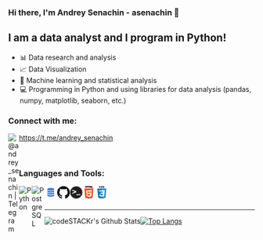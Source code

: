 ### Hi there, I'm Andrey Senachin - asenachin 👋

## I am a data analyst and I program in Python!
- 📊 Data research and analysis
- 📈 Data Visualization
- 🧮 Machine learning and statistical analysis
- 💻 Programming in Python and using libraries for data analysis (pandas, numpy, matplotlib, seaborn, etc.)

### Connect with me:
<img align="left" alt="@andrey_senachin | Telegram" width="22px" src="https://camo.githubusercontent.com/d189e768f90e759322c974001d1f0bd8a8e3c55ef56db2027f0bc70f4c71e131/68747470733a2f2f74656c656772612e70682f66696c652f3664616237303366306536383062306564363133662e706e67" /> https://t.me/andrey_senachin

<br />

### Languages and Tools:
<img align="left" alt="Python" width="26px" src="https://avatars.mds.yandex.net/get-entity_search/58808/261054429/S122x122Fit_2x" />
<img align="left" alt="PostgreSQL" width="26px" src="https://www.postgresql.org/media/img/about/press/elephant.png" />
<img align="left" alt="SQL" width="26px" src="https://raw.githubusercontent.com/github/explore/80688e429a7d4ef2fca1e82350fe8e3517d3494d/topics/sql/sql.png" />
<img align="left" alt="GitHub" width="26px" src="https://raw.githubusercontent.com/github/explore/78df643247d429f6cc873026c0622819ad797942/topics/github/github.png" />
<img align="left" alt="Terminal" width="26px" src="https://raw.githubusercontent.com/github/explore/80688e429a7d4ef2fca1e82350fe8e3517d3494d/topics/terminal/terminal.png" />
<img align="left" alt="HTML5" width="26px" src="https://raw.githubusercontent.com/github/explore/80688e429a7d4ef2fca1e82350fe8e3517d3494d/topics/html/html.png" />
<img align="left" alt="CSS3" width="26px" src="https://raw.githubusercontent.com/github/explore/80688e429a7d4ef2fca1e82350fe8e3517d3494d/topics/css/css.png" />

<br />
<br />

---

<img align="left" alt="codeSTACKr's Github Stats" src="https://github-readme-stats.vercel.app/api?username=asenachin&show_icons=true&hide_border=true" />

[![Top Langs](https://github-readme-stats.vercel.app/api/top-langs/?username=asenachin&hide=jupyter,css,scss,html,c,makefile,dockerfile,shell,cmake)](https://github.com/anuraghazra/github-readme-stats)

